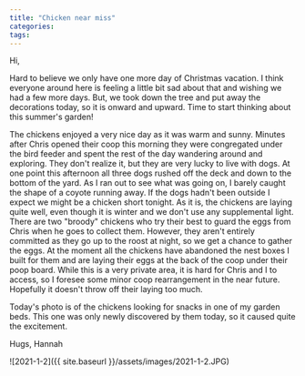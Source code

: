 ```yaml
---
title: "Chicken near miss"
categories:
tags:
---
```


Hi,

Hard to believe we only have one more day of Christmas vacation. I think everyone around here is feeling a little bit sad about that and wishing we had a few more days. But, we took down the tree and put away the decorations today, so it is onward and upward. Time to start thinking about this summer's garden!

The chickens enjoyed a very nice day as it was warm and sunny. Minutes after Chris opened their coop this morning they were congregated under the bird feeder and spent the rest of the day wandering around and exploring. They don't realize it, but they are very lucky to live with dogs. At one point this afternoon all three dogs rushed off the deck and down to the bottom of the yard. As I ran out to see what was going on, I barely caught the shape of a coyote running away. If the dogs hadn't been outside I expect we might be a chicken short tonight. As it is, the chickens are laying quite well, even though it is winter and we don't use any supplemental light. There are two "broody" chickens who try their best to guard the eggs from Chris when he goes to collect them. However, they aren't entirely committed as they go up to the roost at night, so we get a chance to gather the eggs. At the moment all the chickens have abandoned the nest boxes I built for them and are laying their eggs at the back of the coop under their poop board. While this is a very private area, it is hard for Chris and I to access, so I foresee some minor coop rearrangement in the near future. Hopefully it doesn't throw off their laying too much.

Today's photo is of the chickens looking for snacks in one of my garden beds. This one was only newly discovered by them today, so it caused quite the excitement.

Hugs,
Hannah

![2021-1-2]({{ site.baseurl }}/assets/images/2021-1-2.JPG)